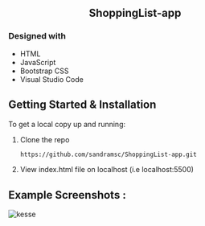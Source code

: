 <!-- PROJECT TITLE -->

 <h2 2 align="center">
    ShoppingList-app
    <br />
    </h2>

### Designed with

- HTML
- JavaScript
- Bootstrap CSS
- Visual Studio Code

<!-- GETTING STARTED -->

## Getting Started & Installation

To get a local copy up and running:

1. Clone the repo
   ```sh
   https://github.com/sandramsc/ShoppingList-app.git
   ```
2. View index.html file on localhost (i.e localhost:5500)

<!-- USAGE EXAMPLES -->

## Example Screenshots :
![kesse](https://user-images.githubusercontent.com/19821445/152452235-8935b686-e58b-47dc-ad6b-3447612ead32.JPG)
